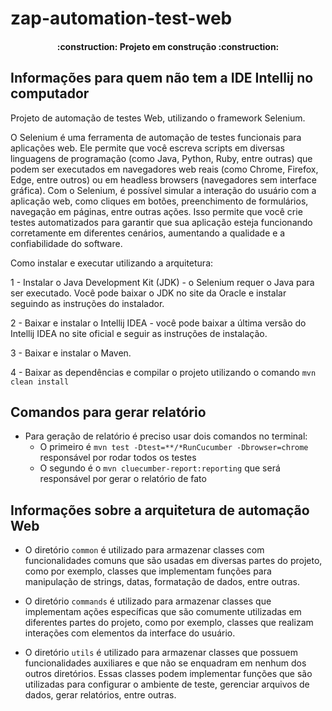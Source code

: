 # zap-automation-test-web

<h4 align="center"> 
    :construction:  Projeto em construção  :construction:
</h4>

<h2> Informações para quem não tem a IDE Intellij no computador </h2>
Projeto de automação de testes Web, utilizando o framework Selenium.

O Selenium é uma ferramenta de automação de testes funcionais para aplicações web. Ele permite que você escreva scripts em diversas linguagens de programação (como Java, Python, Ruby, entre outras) que podem ser executados em navegadores web reais (como Chrome, Firefox, Edge, entre outros) ou em headless browsers (navegadores sem interface gráfica). Com o Selenium, é possível simular a interação do usuário com a aplicação web, como cliques em botões, preenchimento de formulários, navegação em páginas, entre outras ações. Isso permite que você crie testes automatizados para garantir que sua aplicação esteja funcionando corretamente em diferentes cenários, aumentando a qualidade e a confiabilidade do software.

Como instalar e executar utilizando a arquitetura:

1 - Instalar o Java Development Kit (JDK) - o Selenium requer o Java para ser executado. Você pode baixar o JDK no site da Oracle e instalar seguindo as instruções do instalador.

2 - Baixar e instalar o Intellij IDEA - você pode baixar a última versão do Intellij IDEA no site oficial e seguir as instruções de instalação.

3 - Baixar e instalar o Maven.

4 - Baixar as dependências e compilar o projeto utilizando o comando ```mvn clean install```


<h2> Comandos para gerar relatório </h2>

- Para geração de relatório é preciso usar dois comandos no terminal:
  - O primeiro é ```mvn test -Dtest=**/*RunCucumber -Dbrowser=chrome``` responsável por rodar todos os testes
  - O segundo é o ```mvn cluecumber-report:reporting``` que será responsável por gerar o relatório de fato


<h2> Informações sobre a arquitetura de automação Web </h2>

- O diretório ```common``` é utilizado para armazenar classes com funcionalidades comuns que são usadas em diversas partes do projeto, como por exemplo, classes que implementam funções para manipulação de strings, datas, formatação de dados, entre outras.


- O diretório ```commands``` é utilizado para armazenar classes que implementam ações específicas que são comumente utilizadas em diferentes partes do projeto, como por exemplo, classes que realizam interações com elementos da interface do usuário.


- O diretório ```utils``` é utilizado para armazenar classes que possuem funcionalidades auxiliares e que não se enquadram em nenhum dos outros diretórios. Essas classes podem implementar funções que são utilizadas para configurar o ambiente de teste, gerenciar arquivos de dados, gerar relatórios, entre outras.
